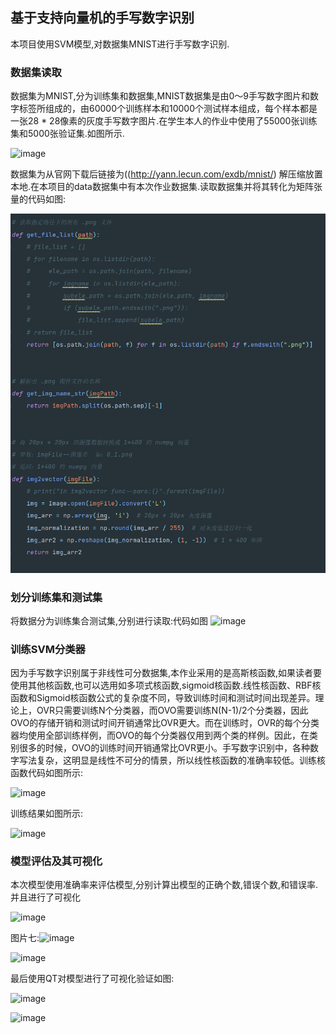 ## 基于支持向量机的手写数字识别

本项目使用SVM模型,对数据集MNIST进行手写数字识别.

### 数据集读取

数据集为MNIST,分为训练集和数据集,MNIST数据集是由0〜9手写数字图片和数字标签所组成的，由60000个训练样本和10000个测试样本组成，每个样本都是一张28 * 28像素的灰度手写数字图片.在学生本人的作业中使用了55000张训练集和5000张验证集.如图所示.

![image]([https://github.com/MaiEmily/map/blob/master/public/image/20190528145810708.png](https://github.com/Tomcattle12138/datamining_homework3/blob/main/images/%E6%95%B0%E6%8D%AE%E6%8C%96%E6%8E%98%201.png))

数据集为从官网下载后链接为((http://yann.lecun.com/exdb/mnist/)
解压缩放置本地.在本项目的data数据集中有本次作业数据集.读取数据集并将其转化为矩阵张量的代码如图:

![image](https://github.com/Tomcattle12138/datamining_homework3/blob/main/images/%E6%95%B0%E6%8D%AE%E6%8C%96%E6%8E%98%202.png)

### 划分训练集和测试集

将数据分为训练集合测试集,分别进行读取:代码如图
![image]([https://github.com/MaiEmily/map/blob/master/public/image/20190528145810708.png](https://github.com/Tomcattle12138/datamining_homework3/blob/main/images/%E6%95%B0%E6%8D%AE%E6%8C%96%E6%8E%98%201.png))

### 训练SVM分类器

因为手写数字识别属于非线性可分数据集,本作业采用的是高斯核函数,如果读者要使用其他核函数,也可以选用如多项式核函数,sigmoid核函数.线性核函数、RBF核函数和Sigmoid核函数公式的复杂度不同，导致训练时间和测试时间出现差异。理论上，OVR只需要训练N个分类器，而OVO需要训练N(N-1)/2个分类器，因此OVO的存储开销和测试时间开销通常比OVR更大。而在训练时，OVR的每个分类器均使用全部训练样例，而OVO的每个分类器仅用到两个类的样例。因此，在类别很多的时候，OVO的训练时间开销通常比OVR更小。手写数字识别中，各种数字写法复杂，这明显是线性不可分的情景，所以线性核函数的准确率较低。训练核函数代码如图所示:

![image]([https://github.com/MaiEmily/map/blob/master/public/image/20190528145810708.png](https://github.com/Tomcattle12138/datamining_homework3/blob/main/images/%E6%95%B0%E6%8D%AE%E6%8C%96%E6%8E%98%201.png))

训练结果如图所示:

![image]([https://github.com/MaiEmily/map/blob/master/public/image/20190528145810708.png](https://github.com/Tomcattle12138/datamining_homework3/blob/main/images/%E6%95%B0%E6%8D%AE%E6%8C%96%E6%8E%98%201.png))

### 模型评估及其可视化

本次模型使用准确率来评估模型,分别计算出模型的正确个数,错误个数,和错误率.并且进行了可视化

![image]([https://github.com/MaiEmily/map/blob/master/public/image/20190528145810708.png](https://github.com/Tomcattle12138/datamining_homework3/blob/main/images/%E6%95%B0%E6%8D%AE%E6%8C%96%E6%8E%98%201.png))

图片七:![image]([https://github.com/MaiEmily/map/blob/master/public/image/20190528145810708.png](https://github.com/Tomcattle12138/datamining_homework3/blob/main/images/%E6%95%B0%E6%8D%AE%E6%8C%96%E6%8E%98%201.png))

![image]([https://github.com/MaiEmily/map/blob/master/public/image/20190528145810708.png](https://github.com/Tomcattle12138/datamining_homework3/blob/main/images/%E6%95%B0%E6%8D%AE%E6%8C%96%E6%8E%98%201.png))

最后使用QT对模型进行了可视化验证如图:

![image]([https://github.com/MaiEmily/map/blob/master/public/image/20190528145810708.png](https://github.com/Tomcattle12138/datamining_homework3/blob/main/images/%E6%95%B0%E6%8D%AE%E6%8C%96%E6%8E%98%201.png))

![image]([https://github.com/MaiEmily/map/blob/master/public/image/20190528145810708.png](https://github.com/Tomcattle12138/datamining_homework3/blob/main/images/%E6%95%B0%E6%8D%AE%E6%8C%96%E6%8E%98%201.png))

